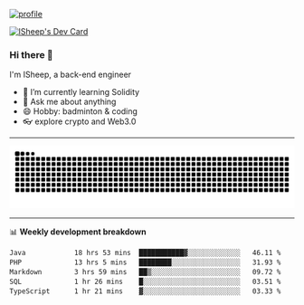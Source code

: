 [![profile](https://user-images.githubusercontent.com/54968314/208005045-e4b42f3b-833d-4242-bfcc-e764865553a2.svg)](https://www.calligrapher.ai/)

<a href="https://app.daily.dev/linziyang1106"><img src="https://api.daily.dev/devcards/v2/i4Spwx5Skx5FpTqWcwoit.png?r=kgx&type=wide" width="652" alt="ISheep's Dev Card"/></a>

### Hi there 🐏

I'm ISheep, a back-end engineer

- 🔭 I’m currently learning Solidity
- 💬 Ask me about anything
- 😄 Hobby: badminton & coding
- 👓 explore crypto and Web3.0

-------

![](https://raw.githubusercontent.com/ISheepp/ISheepp/output/github-contribution-grid-snake.svg)

-------

📊 **Weekly development breakdown**
<!--START_SECTION:waka-->

```txt
Java            18 hrs 53 mins  ███████████▓░░░░░░░░░░░░░   46.11 %
PHP             13 hrs 5 mins   ████████░░░░░░░░░░░░░░░░░   31.93 %
Markdown        3 hrs 59 mins   ██▒░░░░░░░░░░░░░░░░░░░░░░   09.72 %
SQL             1 hr 26 mins    █░░░░░░░░░░░░░░░░░░░░░░░░   03.51 %
TypeScript      1 hr 21 mins    ▓░░░░░░░░░░░░░░░░░░░░░░░░   03.33 %
```

<!--END_SECTION:waka-->

